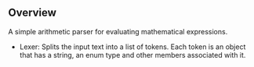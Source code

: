 ## Overview
A simple arithmetic parser for evaluating mathematical expressions.
* Lexer: Splits the input text into a list of tokens. Each token is an object that has a string, an enum type and other members associated with it. 
